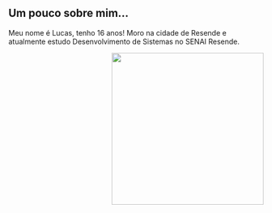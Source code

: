 Um pouco sobre mim...
---
Meu nome é Lucas, tenho 16 anos! Moro na cidade de Resende e atualmente estudo Desenvolvimento de Sistemas no SENAI Resende.

<img width="300px" align="right" src="https://github-readme-stats.vercel.app/api/top-langs/?username=LucasSleal&hide=html&layout=compact&theme=buefy" />  

